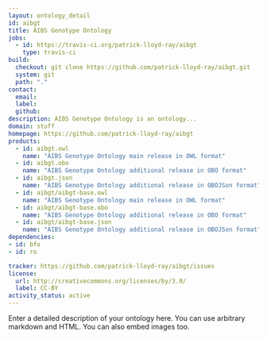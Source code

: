 ```yaml
---
layout: ontology_detail
id: aibgt
title: AIBS Genotype Ontology
jobs:
  - id: https://travis-ci.org/patrick-lloyd-ray/aibgt
    type: travis-ci
build:
  checkout: git clone https://github.com/patrick-lloyd-ray/aibgt.git
  system: git
  path: "."
contact:
  email: 
  label: 
  github: 
description: AIBS Genotype Ontology is an ontology...
domain: stuff
homepage: https://github.com/patrick-lloyd-ray/aibgt
products:
  - id: aibgt.owl
    name: "AIBS Genotype Ontology main release in OWL format"
  - id: aibgt.obo
    name: "AIBS Genotype Ontology additional release in OBO format"
  - id: aibgt.json
    name: "AIBS Genotype Ontology additional release in OBOJSon format"
  - id: aibgt/aibgt-base.owl
    name: "AIBS Genotype Ontology main release in OWL format"
  - id: aibgt/aibgt-base.obo
    name: "AIBS Genotype Ontology additional release in OBO format"
  - id: aibgt/aibgt-base.json
    name: "AIBS Genotype Ontology additional release in OBOJSon format"
dependencies:
- id: bfo
- id: ro

tracker: https://github.com/patrick-lloyd-ray/aibgt/issues
license:
  url: http://creativecommons.org/licenses/by/3.0/
  label: CC-BY
activity_status: active
---
```


Enter a detailed description of your ontology here. You can use arbitrary markdown and HTML.
You can also embed images too.


